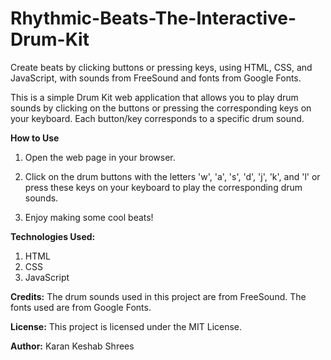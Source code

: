 # Rhythmic-Beats-The-Interactive-Drum-Kit
Create beats by clicking buttons or pressing keys, using HTML, CSS, and JavaScript, with sounds from FreeSound and fonts from Google Fonts.


This is a simple Drum Kit web application that allows you to play drum sounds by clicking on the buttons or pressing the corresponding keys on your keyboard. Each button/key corresponds to a specific drum sound.


**How to Use**

1. Open the web page in your browser.

2. Click on the drum buttons with the letters 'w', 'a', 's', 'd', 'j', 'k', and 'l' or press these keys on your keyboard to play the corresponding drum sounds.

3. Enjoy making some cool beats!


**Technologies Used:**
1. HTML
2. CSS
3. JavaScript

   
**Credits:**
The drum sounds used in this project are from FreeSound.
The fonts used are from Google Fonts.


**License:**
This project is licensed under the MIT License.


**Author:**
Karan Keshab Shrees
